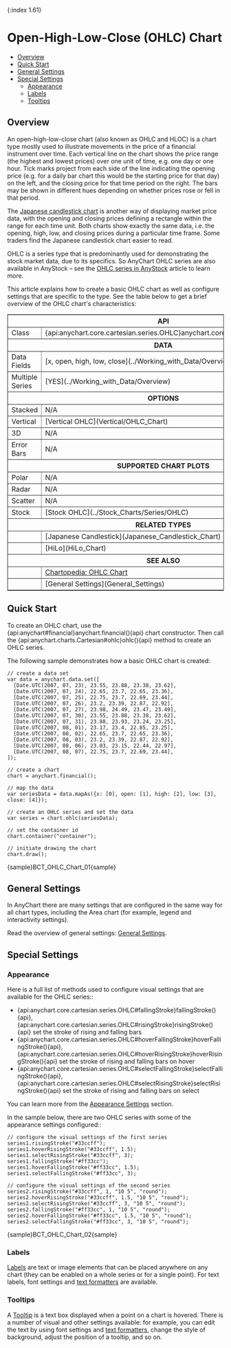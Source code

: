 {:index 1.61}
# Open-High-Low-Close (OHLC) Chart

* [Overview](#overview)
* [Quick Start](#quick_start)
* [General Settings](#general_settings)
* [Special Settings](#special_settings)
  * [Appearance](#appearance)
  * [Labels](#labels)
  * [Tooltips](#tooltips)

## Overview

An open-high-low-close chart (also known as OHLC and HLOC) is a chart type mostly used to illustrate movements in the price of a financial instrument over time. Each vertical line on the chart shows the price range (the highest and lowest prices) over one unit of time, e.g. one day or one hour. Tick marks project from each side of the line indicating the opening price (e.g. for a daily bar chart this would be the starting price for that day) on the left, and the closing price for that time period on the right. The bars may be shown in different hues depending on whether prices rose or fell in that period.

The [Japanese candlestick chart](Japanese_Candlestick_Chart) is another way of displaying market price data, with the opening and closing prices defining a rectangle within the range for each time unit. Both charts show exactly the same data, i.e. the opening, high, low, and closing prices during a particular time frame. Some traders find the Japanese candlestick chart easier to read.

OHLC is a series type that is predominantly used for demonstrating the stock market data, due to its specifics. So AnyChart OHLC series are also available in AnyStock – see the [OHLC series in AnyStock](../Stock_Charts/Series/OHLC) article to learn more.

This article explains how to create a basic OHLC chart as well as configure settings that are specific to the type. See the table below to get a brief overview of the OHLC chart's characteristics:

<table border="1" class="seriesTABLE">
<tr><th colspan=2>API</th></tr>
<tr><td>Class</td><td>{api:anychart.core.cartesian.series.OHLC}anychart.core.cartesian.series.OHLC{api}</td></tr>
<tr><th colspan=2>DATA</th></tr>
<tr><td>Data Fields</td><td>[x, open, high, low, close](../Working_with_Data/Overview)</td></tr>
<tr><td>Multiple Series</td><td>[YES](../Working_with_Data/Overview)</td></tr>
<tr><th colspan=2>OPTIONS</th></tr>
<tr><td>Stacked</td><td>N/A</td></tr>
<tr><td>Vertical</td><td>[Vertical OHLC](Vertical/OHLC_Chart)</td></tr>
<tr><td>3D</td><td>N/A</td></tr>
<tr><td>Error Bars</td><td>N/A</td></tr>
<tr><th colspan=2>SUPPORTED CHART PLOTS</th></tr>
<tr><td>Polar</td><td>N/A</td></tr>
<tr><td>Radar</td><td>N/A</td></tr>
<tr><td>Scatter</td><td>N/A</td></tr>
<tr><td>Stock</td><td>[Stock OHLC](../Stock_Charts/Series/OHLC)</td></tr>
<tr><th colspan=2>RELATED TYPES</th></tr>
<tr><td></td><td>[Japanese Candlestick](Japanese_Candlestick_Chart)</td></tr>
<tr><td></td><td>[HiLo](HiLo_Chart)</td></tr>
<tr><th colspan=2>SEE ALSO</th></tr>
<tr><td></td><td><a href="https://www.anychart.com/chartopedia/chart-types/ohlc-chart/" target="_blank">Chartopedia: OHLC Chart</a></td></tr>
<tr><td></td><td>[General Settings](General_Settings)</td></tr>
</table> 

## Quick Start

To create an OHLC chart, use the {api:anychart#financial}anychart.financial(){api} chart constructor. Then call the {api:anychart.charts.Cartesian#ohlc}ohlc(){api} method to create an OHLC series.

The following sample demonstrates how a basic OHLC chart is created:

```
// create a data set
var data = anychart.data.set([
  [Date.UTC(2007, 07, 23), 23.55, 23.88, 23.38, 23.62],
  [Date.UTC(2007, 07, 24), 22.65, 23.7, 22.65, 23.36],
  [Date.UTC(2007, 07, 25), 22.75, 23.7, 22.69, 23.44],
  [Date.UTC(2007, 07, 26), 23.2, 23.39, 22.87, 22.92],
  [Date.UTC(2007, 07, 27), 23.98, 24.49, 23.47, 23.49],
  [Date.UTC(2007, 07, 30), 23.55, 23.88, 23.38, 23.62],
  [Date.UTC(2007, 07, 31), 23.88, 23.93, 23.24, 23.25],
  [Date.UTC(2007, 08, 01), 23.17, 23.4, 22.85, 23.25],
  [Date.UTC(2007, 08, 02), 22.65, 23.7, 22.65, 23.36],
  [Date.UTC(2007, 08, 03), 23.2, 23.39, 22.87, 22.92],
  [Date.UTC(2007, 08, 06), 23.03, 23.15, 22.44, 22.97],
  [Date.UTC(2007, 08, 07), 22.75, 23.7, 22.69, 23.44],
]);

// create a chart
chart = anychart.financial();
  
// map the data      
var seriesData = data.mapAs({x: [0], open: [1], high: [2], low: [3], close: [4]});

// create an OHLC series and set the data
var series = chart.ohlc(seriesData);

// set the container id
chart.container("container");

// initiate drawing the chart
chart.draw();
```

{sample}BCT\_OHLC\_Chart\_01{sample}


## General Settings

In AnyChart there are many settings that are configured in the same way for all chart types, including the Area chart (for example, legend and interactivity settings).

Read the overview of general settings: [General Settings](General_Settings).

## Special Settings

### Appearance

Here is a full list of methods used to configure visual settings that are available for the OHLC series::

* {api:anychart.core.cartesian.series.OHLC#fallingStroke}fallingStroke(){api}, {api:anychart.core.cartesian.series.OHLC#risingStroke}risingStroke(){api} set the stroke of rising and falling bars 
* {api:anychart.core.cartesian.series.OHLC#hoverFallingStroke}hoverFallingStroke(){api}, {api:anychart.core.cartesian.series.OHLC#hoverRisingStroke}hoverRisingStroke(){api} set the stroke of rising and falling bars on hover
* {api:anychart.core.cartesian.series.OHLC#selectFallingStroke}selectFallingStroke(){api}, {api:anychart.core.cartesian.series.OHLC#selectRisingStroke}selectRisingStroke(){api} set the stroke of rising and falling bars on select

You can learn more from the [Appearance Settings](../Appearance_Settings) section.

In the sample below, there are two OHLC series with some of the appearance settings configured::

```
// configure the visual settings of the first series
series1.risingStroke("#33ccff");
series1.hoverRisingStroke("#33ccff", 1.5);
series1.selectRisingStroke("#33ccff", 3);
series1.fallingStroke("#ff33cc");
series1.hoverFallingStroke("#ff33cc", 1.5);
series1.selectFallingStroke("#ff33cc", 3);

// configure the visual settings of the second series
series2.risingStroke("#33ccff", 1, "10 5", "round");
series2.hoverRisingStroke("#33ccff", 1.5, "10 5", "round");
series2.selectRisingStroke("#33ccff", 3, "10 5", "round");
series2.fallingStroke("#ff33cc", 1, "10 5", "round");
series2.hoverFallingStroke("#ff33cc", 1.5, "10 5", "round");
series2.selectFallingStroke("#ff33cc", 3, "10 5", "round");
```

{sample}BCT\_OHLC\_Chart\_02{sample}


### Labels

[Labels](../Common_Settings/Labels) are text or image elements that can be placed anywhere on any chart (they can be enabled on a whole series or for a single point). For text labels, font settings and [text formatters](../Common_Settings/Text_Formatters) are available.


### Tooltips

A [Tooltip](../Common_Settings/Tooltip) is a text box displayed when a point on a chart is hovered. There is a number of visual and other settings available: for example, you can edit the text by using font settings and [text formatters](../Common_Settings/Text_Formatters), change the style of background, adjust the position of a tooltip, and so on.